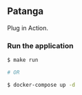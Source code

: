 ## Patanga

Plug in Action.

### Run the application

```zsh
$ make run

# OR

$ docker-compose up -d
```